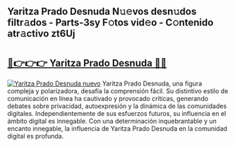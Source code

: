 ## Yaritza Prado Desnuda N𝚞𝚎vos desn𝚞dos filtr𝚊dos - Parts-3sy F𝚘tos vid𝚎o - C𝚘ntenido atr𝚊ctivo zt6Uj

# <h2><a href="http://mbdpuw.tromn.icu/?c=Yaritza+Prado+Desnuda">🔗👉👉👉 Yaritza Prado Desnuda 🔗🔗</a></h2>

[![Yaritza Prado Desnuda nuevo](https://i.imgur.com/pEAQMta.gif)](http://mbdpuw.tromn.icu/?c=Yaritza+Prado+Desnuda)
Yaritza Prado Desnuda, una figura compleja y polarizadora, desafía la comprensión fácil. Su distintivo estilo de comunicación en línea ha cautivado y provocado críticas, generando debates sobre privacidad, autoexpresión y la dinámica de las comunidades digitales. Independientemente de sus esfuerzos futuros, su influencia en el ámbito digital es innegable. Con una determinación inquebrantable y un encanto innegable, la influencia de Yaritza Prado Desnuda en la comunidad digital es profunda.
